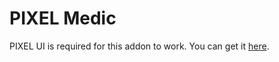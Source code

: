 # PIXEL Medic
PIXEL UI is required for this addon to work. You can get it [here](https://github.com/TomDotBat/pixel-ui).